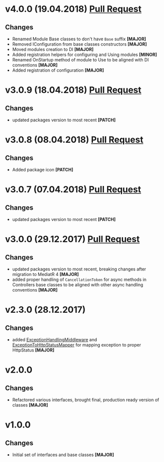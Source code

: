 ﻿# v4.0.0 (19.04.2018) [Pull Request](https://github.com/oskardudycz/GoldenEye/pull/58)

## Changes

* Renamed Module Base classes to don't have `Base` suffix **[MAJOR]**
* Removed IConfiguration from base classes constructors **[MAJOR]**
* Moved modules creation to DI **[MAJOR]**
* Added registration helpers for configuring and Using modules **[MINOR]**
* Renamed OnStartup method of module to Use to be aligned with DI conventions **[MAJOR]**
* Added registration of configuration **[MAJOR]**

# v3.0.9 (18.04.2018) [Pull Request](https://github.com/oskardudycz/GoldenEye/pull/57)

## Changes

* updated packages version to most recent **[PATCH]**

# v3.0.8 (08.04.2018) [Pull Request](https://github.com/oskardudycz/GoldenEye/pull/54)

## Changes

* Added package icon **[PATCH]**


# v3.0.7 (07.04.2018) [Pull Request](https://github.com/oskardudycz/GoldenEye/pull/53)

## Changes

* updated packages version to most recent **[PATCH]**


# v3.0.0 (29.12.2017) [Pull Request](https://github.com/oskardudycz/GoldenEye/pull/44)

## Changes

* updated packages version to most recent, breaking changes after migration to MediatR 4 **[MAJOR]**
* added proper handling of `CancellationToken` for async methods in Controllers base classes to be aligned with other async handling conventions **[MAJOR]**

# v2.3.0 (28.12.2017)

## Changes

* added [ExceptionHandlingMiddleware](Exceptions/ExceptionHandlingMiddleware.cs) and [ExceptionToHttpStatusMapper](Exceptions/ExceptionToHttpStatusMapper.cs) for mapping exception to proper HttpStatus **[MAJOR]**

# v2.0.0

## Changes

* Refactored various interfaces, brought final, production ready version of classes **[MAJOR]**

# v1.0.0

## Changes

* Initial set of interfaces and base classes **[MAJOR]**